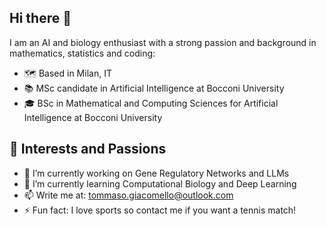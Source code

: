 ## Hi there 👋
I am an AI and biology enthusiast with a strong passion and background in mathematics, statistics and coding:
- 🗺️ Based in Milan, IT
- 📚 MSc candidate in Artificial Intelligence at Bocconi University
- 🎓 BSc in Mathematical and Computing Sciences for Artificial Intelligence at Bocconi University

## 👀 Interests and Passions

- 🔭 I’m currently working on Gene Regulatory Networks and LLMs
- 🌱 I’m currently learning Computational Biology and Deep Learning 
- 📫 Write me at: tommaso.giacomello@outlook.com
- ⚡ Fun fact: I love sports so contact me if you want a tennis match!

